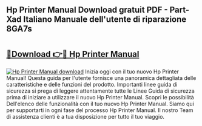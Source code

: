 ## Hp Printer Manual Download gratuit PDF - Part-Xad Italiano Manuale dell'utente di riparazione 8GA7s

# <h2><a href="http://dfgvwm1.blite.top/?on=Hp+Printer+Manual">🔗Download 👉🔴 Hp Printer Manual</a></h2>

[![Hp Printer Manual download](https://i.imgur.com/lujVjoI.png)](http://dfgvwm1.blite.top/?on=Hp+Printer+Manual)
Inizia oggi con il tuo nuovo Hp Printer Manual! Questa guida per l'utente fornisce una panoramica dettagliata delle caratteristiche e delle funzioni del prodotto. Importanti linee guida di sicurezza si prega di leggere attentamente tutte le Linee Guida di sicurezza prima di iniziare a utilizzare il nuovo Hp Printer Manual. Scopri le possibilità Dell'elenco delle funzionalità con il tuo nuovo Hp Printer Manual. Siamo qui per supportarti in ogni fase del processo Hp Printer Manual. Il nostro Team di assistenza clienti è a tua disposizione per tutto il tuo viaggio.
